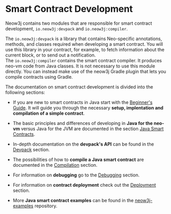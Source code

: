 # Smart Contract Development

Neow3j contains two modules that are responsible for smart contract development, `io.neow3j:devpack`
and `io.neow3j:compiler`.  

The `io.neow3j:devpack` is a library that contains Neo-specific annotations, methods, and classes
required when developing a smart contract. You will use this library in your contract, for example,
to fetch information about the current block, or to send out a notification.  
The `io.neow3j:compiler` contains the smart contract compiler. It produces neo-vm code from Java
classes. It is not necessary to use this module directly. You can instead make use of the neow3j
Gradle plugin that lets you compile contracts using Gradle.

The documentation on smart contract development is divided into the following sections:

- If you are new to smart contracts in Java start with the [Beginner's
Guide](smart_contract_development/beginners-guide.md#beginners-guide). It will guide you through
the necessary **setup, implentation and compilation of a simple contract**.

- The basic principles and differences of developing in **Java for the neo-vm** versus Java for the
JVM are documented in the section
[Java Smart Contracts](smart_contract_development/java_smart_contracts.md#java-smart-contracts).

- In-depth documentation on the **devpack's API** can be found in the
[Devpack](smart_contract_development/devpack.md#Devpack) section.

- The possibilities of how to **compile a Java smart contract** are documented in the 
[Compilation](smart_contract_development/compilation.md#compilation) section.

- For information on **debugging** go to the
[Debugging](smart_contract_development/debugging.md#debugging) section.

- For information on **contract deployment** check out the 
[Deployment](smart_contract_development/deployment.md#Deployment) section. 

- More **Java smart contract examples** can be found in the 
[neow3j-examples](https://github.com/neow3j/neow3j-examples-java) repository.
